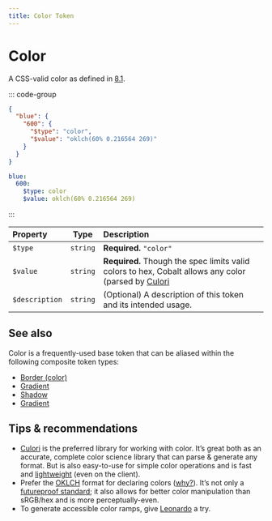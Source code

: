 ```yaml
---
title: Color Token
---
```


# Color

A CSS-valid color as defined in [8.1](https://design-tokens.github.io/community-group/format/#color).

::: code-group

```json [JSON]
{
  "blue": {
    "600": {
      "$type": "color",
      "$value": "oklch(60% 0.216564 269)"
    }
  }
}
```

```yaml [YAML]
blue:
  600:
    $type: color
    $value: oklch(60% 0.216564 269)
```

:::

| Property       |   Type   | Description                                                                                                                 |
| :------------- | :------: | :-------------------------------------------------------------------------------------------------------------------------- |
| `$type`        | `string` | **Required.** `"color"`                                                                                                     |
| `$value`       | `string` | **Required.** Though the spec limits valid colors to hex, Cobalt allows any color (parsed by [Culori](https://culorijs.org) |
| `$description` | `string` | (Optional) A description of this token and its intended usage.                                                              |

## See also

Color is a frequently-used base token that can be aliased within the following composite token types:

- [Border (color)](/tokens/border)
- [Gradient](/tokens/gradient)
- [Shadow](/tokens/shadow)
- [Gradient](/tokens/gradient)

## Tips & recommendations

- [Culori](https://culorijs.org/) is the preferred library for working with color. It’s great both as an accurate, complete color science library that can parse & generate any format. But is also easy-to-use for simple color operations and is fast and [lightweight](https://culorijs.org/guides/tree-shaking/) (even on the client).
- Prefer the [OKLCH](https://evilmartians.com/chronicles/oklch-in-css-why-quit-rgb-hsl) format for declaring colors ([why?](https://evilmartians.com/chronicles/oklch-in-css-why-quit-rgb-hsl)). It’s not only a [futureproof standard](https://www.w3.org/TR/css-color-4/#ok-lab); it also allows for better color manipulation than sRGB/hex and is more perceptually-even.
- To generate accessible color ramps, give [Leonardo](https://leonardocolor.io/) a try.
